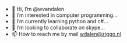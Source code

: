 - 👋 Hi, I’m @wvandalen
- 👀 I’m interested in computer programming...
- 🌱 I’m currently learning python and c#...
- 💞️ I’m looking to collaborate on skype...
- 📫 How to reach me by mail wdalen@ziggo.nl
<!---
wvandalen/wvandalen is a ✨ special ✨ repository because its `README.md` (this file) appears on your GitHub profile.
You can click the Preview link to take a look at your changes.
--->
